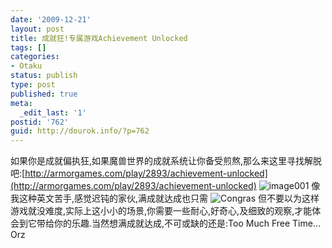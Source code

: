 ```yaml
---
date: '2009-12-21'
layout: post
title: 成就狂!专属游戏Achievement Unlocked
tags: []
categories:
- Otaku
status: publish
type: post
published: true
meta:
  _edit_last: '1'
postid: '762'
guid: http://dourok.info/?p=762
---
```

如果你是成就偏执狂,如果魔兽世界的成就系统让你备受煎熬,那么来这里寻找解脱吧:[http://armorgames.com/play/2893/achievement-unlocked](http://armorgames.com/play/2893/achievement-unlocked)
![image001](http://www.dourok.info/wp-content/uploads/2009/12/image001.png "image001")
像我这种英文苦手,感觉迟钝的家伙,满成就达成也只需
![Congras](http://www.dourok.info/wp-content/uploads/2009/12/image003.png "2130/60 = ....")
但不要以为这样游戏就没难度,实际上这小小的场景,你需要一些耐心,好奇心,及细致的观察,才能体会到它带给你的乐趣.当然想满成就达成,不可或缺的还是:Too
Much Free Time…Orz
